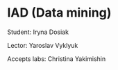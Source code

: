# IAD (Data mining)

Student: Iryna Dosiak

Lector: Yaroslav Vyklyuk

Accepts labs: Christina Yakimishin
